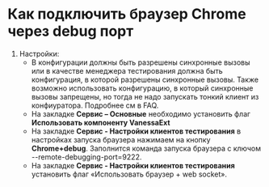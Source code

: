﻿# Как подключить браузер Chrome через debug порт

1. Настройки:
    * В конфигурации должны быть разрешены синхронные вызовы или в качестве менеджера тестирования должна быть конфигурация, в которой разрешены синхронные вызовы. Также возможно использовать конфигурацию, в который синхронные вызовы запрещены, но тогда не надо запускать тонкий клиент из конфиуратора. Подробнее см в FAQ.
    * На закладке **Сервис – Основные** необходимо установить флаг **Использовать компоненту VanessaExt**
    * На закладке **Сервис - Настройки клиентов тестирования** в настройках запуска браузера нажимаем на кнопку **Chrome+debug**. Заполнится команда запуска браузера с ключом --remote-debugging-port=9222. 
    * На закладке **Сервис - Настройки клиентов тестирования** установить флаг «Использовать браузер + web socket». 
       
